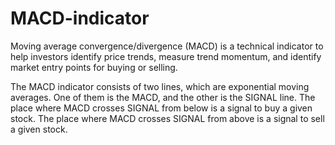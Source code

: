 # MACD-indicator

Moving average convergence/divergence (MACD) is a technical indicator to help investors identify price trends, measure trend momentum, and identify market entry points for buying or selling.

The MACD indicator consists of two lines, which are exponential moving averages. One of them is the MACD, and the other is the SIGNAL line. The place where MACD crosses SIGNAL from below is a signal to buy a given stock. The place where MACD crosses SIGNAL from above is a signal to sell a given stock.